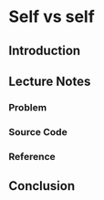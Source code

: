 # Self vs self

## Introduction

## Lecture Notes

### Problem

### Source Code

### Reference

## Conclusion
